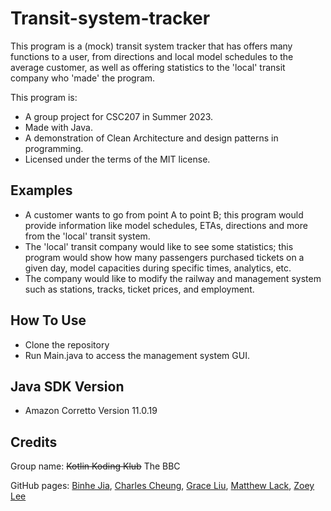 # Transit-system-tracker #

This program is a (mock) transit system tracker that has offers many functions to a user, from directions and local 
model schedules to the average customer, as well as offering statistics to the 'local' transit company who 'made' the 
program.

This program is:
- A group project for CSC207 in Summer 2023.
- Made with Java.
- A demonstration of Clean Architecture and design patterns in programming.
- Licensed under the terms of the MIT license.

## Examples ##

- A customer wants to go from point A to point B; this program would provide information like model schedules, ETAs, 
directions and more from the 'local' transit system.
- The 'local' transit company would like to see some statistics; this program would show how many passengers purchased 
tickets on a given day, model capacities during specific times, analytics, etc.
- The company would like to modify the railway and management system such as stations, tracks, ticket prices, and employment.

## How To Use ##
- Clone the repository
- Run Main.java to access the management system GUI.

## Java SDK Version ##
- Amazon Corretto Version 11.0.19
## Credits ##

Group name: ~~Kotlin Koding Klub~~ The BBC

GitHub pages: 
[Binhe Jia](https://github.com/Binhe-Jia "Jarrett's GitHub page"), 
[Charles Cheung](https://github.com/charlescheung22 "Charles' GitHub page"), 
[Grace Liu](https://github.com/gracelliu "Grace's GitHub page"), 
[Matthew Lack](https://github.com/mattlack15 "Matt's GitHub page"), 
[Zoey Lee](https://github.com/zoeyzlee "Zoey's GitHub page")



